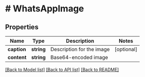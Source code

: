# # WhatsAppImage

## Properties

Name | Type | Description | Notes
------------ | ------------- | ------------- | -------------
**caption** | **string** | Description for the image | [optional] 
**content** | **string** | Base64-encoded image | 

[[Back to Model list]](../../README.md#documentation-for-models) [[Back to API list]](../../README.md#documentation-for-api-endpoints) [[Back to README]](../../README.md)


